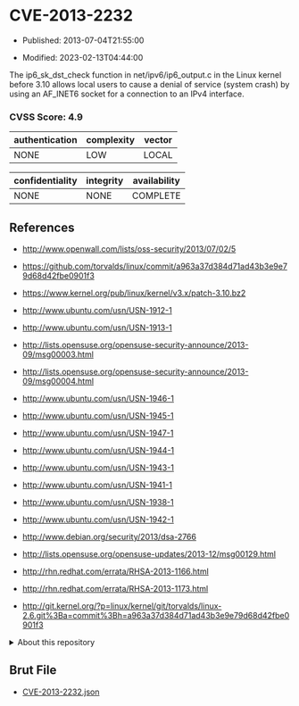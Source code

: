 # CVE-2013-2232

- Published: 2013-07-04T21:55:00

- Modified: 2023-02-13T04:44:00

The ip6_sk_dst_check function in net/ipv6/ip6_output.c in the Linux kernel before 3.10 allows local users to cause a denial of service (system crash) by using an AF_INET6 socket for a connection to an IPv4 interface.

### CVSS Score: **4.9**

| authentication | complexity | vector |
| --- | --- | --- |
| NONE | LOW | LOCAL |

| confidentiality | integrity | availability |
| --- | --- | --- |
| NONE | NONE | COMPLETE |

## References

* http://www.openwall.com/lists/oss-security/2013/07/02/5

* https://github.com/torvalds/linux/commit/a963a37d384d71ad43b3e9e79d68d42fbe0901f3

* https://www.kernel.org/pub/linux/kernel/v3.x/patch-3.10.bz2

* http://www.ubuntu.com/usn/USN-1912-1

* http://www.ubuntu.com/usn/USN-1913-1

* http://lists.opensuse.org/opensuse-security-announce/2013-09/msg00003.html

* http://lists.opensuse.org/opensuse-security-announce/2013-09/msg00004.html

* http://www.ubuntu.com/usn/USN-1946-1

* http://www.ubuntu.com/usn/USN-1945-1

* http://www.ubuntu.com/usn/USN-1947-1

* http://www.ubuntu.com/usn/USN-1944-1

* http://www.ubuntu.com/usn/USN-1943-1

* http://www.ubuntu.com/usn/USN-1941-1

* http://www.ubuntu.com/usn/USN-1938-1

* http://www.ubuntu.com/usn/USN-1942-1

* http://www.debian.org/security/2013/dsa-2766

* http://lists.opensuse.org/opensuse-updates/2013-12/msg00129.html

* http://rhn.redhat.com/errata/RHSA-2013-1166.html

* http://rhn.redhat.com/errata/RHSA-2013-1173.html

* http://git.kernel.org/?p=linux/kernel/git/torvalds/linux-2.6.git%3Ba=commit%3Bh=a963a37d384d71ad43b3e9e79d68d42fbe0901f3

<details>
<summary>About this repository</summary> 

  This repository is part of the project [Live Hack CVE](https://github.com/Live-Hack-CVE). Main website can be found [www.live-hack.org](https://www.live-hack.org) 
  
  Made by [Sn0wAlice](https://github.com/Sn0wAlice) for the people that care about security and need to have a feed of the latest CVEs. Hope you enjoy it, don't forget to star the repo and follow me on [Twitter](https://twitter.com/Sn0wAlice) and [Github](https://github.com/Sn0wAlice). And that is my [personnal website](https://www.alice-snow.me/)

  - [Home Page](https://github.com/Live-Hack-CVE)
  - [Framework](https://github.com/Live-Hack-CVE/cve-framework)
  - [CVE database](https://github.com/Live-Hack-CVE/full_database)
  - [Changelog](https://github.com/Live-Hack-CVE/Changelog)
</details>

## Brut File

* [CVE-2013-2232.json](https://raw.githubusercontent.com/Live-Hack-CVE/full_database/main/cves/2013/CVE-2013-2232.json)

